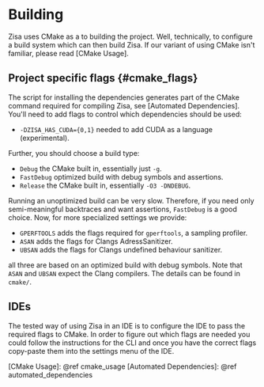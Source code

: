 # Building
Zisa uses CMake as a to building the project. Well, technically, to configure a
build system which can then build Zisa. If our variant of using CMake isn't
familiar, please read [CMake Usage].

## Project specific flags                                         {#cmake_flags}
The script for installing the dependencies generates part of the CMake command
required for compiling Zisa, see [Automated Dependencies]. You'll need to add
flags to control which dependencies should be used:

  * `-DZISA_HAS_CUDA={0,1}` needed to add CUDA as a language (experimental).

Further, you should choose a build type:

  * `Debug` the CMake built in, essentially just `-g`.
  * `FastDebug` optimized build with debug symbols and assertions.
  * `Release` the CMake built in, essentially `-O3 -DNDEBUG`.

Running an unoptimized build can be very slow. Therefore, if you need only
semi-meaningful backtraces and want assertions, `FastDebug` is a good
choice. Now, for more specialized settings we provide:

  * `GPERFTOOLS` adds the flags required for `gperftools`, a sampling profiler.
  * `ASAN` adds the flags for Clangs AdressSanitizer.
  * `UBSAN` adds the flags for Clangs undefined behaviour sanitizer.

all three are based on an optimized build with debug symbols. Note that `ASAN`
and `UBSAN` expect the Clang compilers. The details can be found in `cmake/`.

## IDEs
The tested way of using Zisa in an IDE is to configure the IDE to pass the
required flags to CMake. In order to figure out which flags are needed you
could follow the instructions for the CLI and once you have the correct flags
copy-paste them into the settings menu of the IDE.

[CMake Usage]: @ref cmake_usage
[Automated Dependencies]: @ref automated_dependencies

